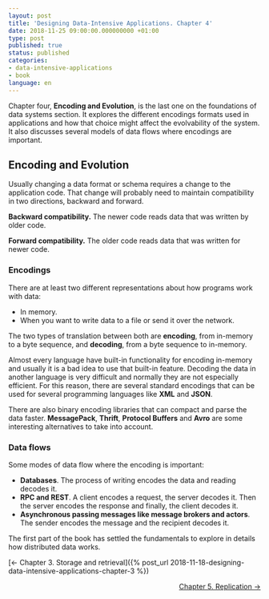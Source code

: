 ```yaml
---
layout: post
title: 'Designing Data-Intensive Applications. Chapter 4'
date: 2018-11-25 09:00:00.000000000 +01:00
type: post
published: true 
status: published
categories:
- data-intensive-applications
- book
language: en
---
```


Chapter four, **Encoding and Evolution**, is the last one on the foundations of data systems section. It explores the different encodings formats used in applications and how that choice might affect the evolvability of the system. It also discusses several models of data flows where encodings are important.  

## Encoding and Evolution

Usually changing a data format or schema requires a change to the application code. That change will probably need to maintain compatibility in two directions, backward and forward.

**Backward compatibility.**
The newer code reads data that was written by older code.

**Forward compatibility.** 
The older code reads data that was written for newer code.

### Encodings

There are at least two different representations about how programs work with data: 
* In memory.
* When you want to write data to a file or send it over the network.

The two types of translation between both are **encoding**, from in-memory to a byte sequence, and **decoding**, from a byte sequence to in-memory.

Almost every language have built-in functionality for encoding in-memory and usually it is a bad idea to use that built-in feature. Decoding the data in another language is very difficult and normally they are not especially efficient. For this reason, there are several standard encodings that can be used for several programming languages like **XML** and **JSON**.

There are also binary encoding libraries that can compact and parse the data faster. **MessagePack**, **Thrift**, **Protocol Buffers** and **Avro** are some interesting alternatives to take into account.

### Data flows

Some modes of data flow where the encoding is important:

* **Databases**. The process of writing encodes the data and reading decodes it.
* **RPC and REST**. A client encodes a request, the server decodes it. Then the server encodes the response and finally, the client decodes it.
* **Asynchronous passing messages like message brokers and actors**. The sender encodes the message and the recipient decodes it.


The first part of the book has settled the fundamentals to explore in details how distributed data works.

[<- Chapter 3. Storage and retrieval]({% post_url 2018-11-18-designing-data-intensive-applications-chapter-3 %})

<p style="text-align: right">
<a href="{% post_url 2018-12-02-designing-data-intensive-applications-chapter-5 %}">Chapter 5. Replication -></a>
</p>